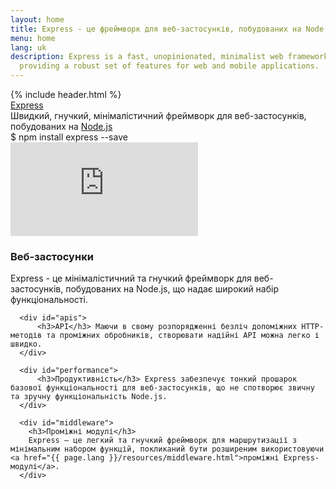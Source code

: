 ```yaml
---
layout: home
title: Express - це фреймворк для веб-застосунків, побудованих на Node.js
menu: home
lang: uk
description: Express is a fast, unopinionated, minimalist web framework for Node.js,
  providing a robust set of features for web and mobile applications.
---
```

<section id="home-content">
  {% include header.html %}
  <div id="overlay"></div>
  <div id="homepage-leftpane" class="pane">
    <section id="description">
        <div class="express"><a href="/">Express</a></div>
        <span class="description">Швидкий, гнучкий, мінімалістичний фреймворк для веб-застосунків, побудованих на <a href='https://nodejs.org/en/'>Node.js</a></span>
    </section>
    <div id="install-command">$ npm install express --save</div>
  </div>
  <div id="homepage-rightpane" class="pane">
    <iframe src="https://www.youtube.com/embed/HxGt_3F0ULg" frameborder="0" allowfullscreen></iframe>
  </div>
</section>

<section id="intro">

  <div id="boxes" class="clearfix">
      <div id="web-applications">
          <h3>Веб-застосунки</h3> Express - це мінімалістичний та гнучкий фреймворк для веб-застосунків, побудованих на Node.js, що надає широкий набір функціональності.
      </div>

      <div id="apis">
          <h3>API</h3> Маючи в свому розпорядженні безліч допоміжних HTTP-методів та проміжних обробників, створювати надійні API можна легко і швидко.
      </div>

      <div id="performance">
          <h3>Продуктивність</h3> Express забезпечує тонкий прошарок базової функціональності для веб-застосунків, що не спотворює звичну та зручну функціональність Node.js.
      </div>

      <div id="middleware">
        <h3>Проміжні модулі</h3>
        Express — це легкий та гнучкий фреймворк для маршрутизації з мінімальним набором функцій, покликаний бути розширеним використовуючи <a href="{{ page.lang }}/resources/middleware.html">проміжні Express-модулі</a>.
      </div>
  </div>

</section>
